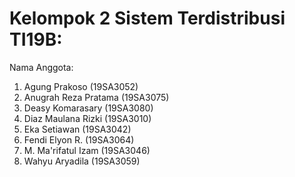 # Kelompok 2 Sistem Terdistribusi TI19B:

Nama Anggota:
1. Agung Prakoso (19SA3052)
2. Anugrah Reza Pratama (19SA3075)
3. Deasy Komarasary (19SA3080)
4. Diaz Maulana Rizki (19SA3010)
5. Eka Setiawan (19SA3042)
6. Fendi Elyon R. (19SA3064)
8. M. Ma'rifatul Izam (19SA3046) 
9. Wahyu Aryadila (19SA3059)
